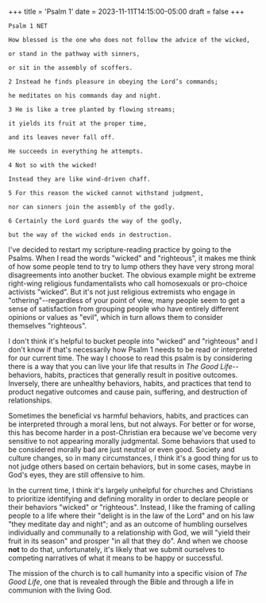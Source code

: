 +++
title = 'Psalm 1'
date = 2023-11-11T14:15:00-05:00
draft = false
+++

```
Psalm 1 NET

How blessed is the one who does not follow the advice of the wicked,

or stand in the pathway with sinners,

or sit in the assembly of scoffers.

2 Instead he finds pleasure in obeying the Lord’s commands;

he meditates on his commands day and night.

3 He is like a tree planted by flowing streams;

it yields its fruit at the proper time,

and its leaves never fall off.

He succeeds in everything he attempts.

4 Not so with the wicked!

Instead they are like wind-driven chaff.

5 For this reason the wicked cannot withstand judgment,

nor can sinners join the assembly of the godly.

6 Certainly the Lord guards the way of the godly,

but the way of the wicked ends in destruction.
```

I've decided to restart my scripture-reading practice by going to the Psalms. When I read the words "wicked" and "righteous",
it makes me think of how some people tend to try to lump others they have very strong moral disagreements into another bucket.
The obvious example might be extreme right-wing religious fundamentalists who call homosexuals or pro-choice activists "wicked".
But it's not just religious extremists who engage in "othering"--regardless of your point of view, many people seem to get
a sense of satisfaction from grouping people who have entirely different opinions or values as "evil", which in turn allows
them to consider themselves "righteous".

I don't think it's helpful to bucket people into "wicked" and "righteous" and I don't know if that's necessarily how Psalm 1
needs to be read or interpreted for our current time. The way I choose to read this psalm is by considering there is a way
that you can live your life that results in *The Good Life*--behaviors, habits, practices that generally result in positive
outcomes. Inversely, there are unhealthy behaviors, habits, and practices that tend to product negative outcomes and cause pain,
suffering, and destruction of relationships.

Sometimes the beneficial vs harmful behaviors, habits, and practices can be interpreted through a moral lens, but not always.
For better or for worse, this has become harder in a post-Christian era because we've become very sensitive to not appearing
morally judgmental. Some behaviors that used to be considered morally bad are just neutral or even good. Society and culture changes, so
in many circumstances, I think it's a good thing for us to not judge others based on certain behaviors, but in some cases, maybe in God's
eyes, they are still offensive to him. 

In the current time, I think it's largely unhelpful for churches and Christians to prioritize identifying and defining morality 
in order to declare people or their behaviors "wicked" or "righteous". Instead, I like the framing of calling people to a life
where their "delight is in the law of the Lord" and on his law "they meditate day and night"; and as an outcome of humbling
ourselves individually and communally to a relationship with God, we will "yield their fruit in its season" and prosper "in all that they do". And when we choose **not** to do that, unfortunately, it's likely that we submit ourselves to competing narratives of what
it means to be happy or successful.

The mission of the church is to call humanity into a specific vision of *The Good Life*, one that is revealed through the Bible
and through a life in communion with the living God.